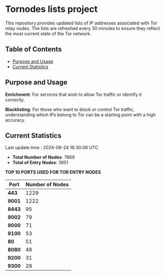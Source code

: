 # Tornodes lists project

This repository provides updated lists of IP addresses associated with Tor relay nodes. The lists are refreshed every 30 minutes to ensure they reflect the most current state of the Tor network.

## Table of Contents

- [Purpose and Usage](#purpose-and-usage)
- [Current Statistics](#current-statistics)


## Purpose and Usage

**Enrichment**: For services that wish to allow Tor traffic or identify it correctly.

**Blacklisting**: For those who want to block or control Tor traffic, understanding which IPs belong to Tor can be a starting point with a high accuracy.

## Current Statistics

Last update time : 2024-06-24 16:30:06 UTC

- **Total Number of Nodes**: 7869
- **Total of Entry Nodes**: 3651

**TOP 10 PORTS USED FOR TOR ENTRY NODES**

| **Port** | **Number of Nodes** |
|------|-----------------|
| **443**   | 1229  |
| **9001**   | 1222  |
| **8443**   | 95  |
| **9002**   | 79  |
| **9000**   | 71  |
| **9100**   | 53  |
| **80**   | 51  |
| **8080**   | 48  |
| **9200**   | 31  |
| **9300**   | 28  |

